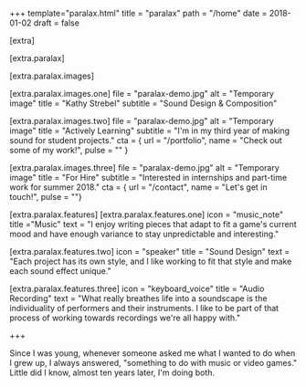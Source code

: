 +++
template="paralax.html"
title = "paralax"
path = "/home"
date = 2018-01-02
draft = false

[extra]

[extra.paralax]

[extra.paralax.images]

[extra.paralax.images.one]
file = "paralax-demo.jpg"
alt = "Temporary image"
title = "Kathy Strebel"
subtitle = "Sound Design & Composition"

[extra.paralax.images.two]
file = "paralax-demo.jpg"
alt = "Temporary image"
title = "Actively Learning"
subtitle = "I'm in my third year of making sound for student projects."
cta = { url = "/portfolio", name = "Check out some of my work!", pulse = "" }

[extra.paralax.images.three]
file = "paralax-demo.jpg"
alt = "Temporary image"
title = "For Hire"
subtitle = "Interested in internships and part-time work for summer 2018."
cta = { url = "/contact", name = "Let's get in touch!", pulse = ""}

[extra.paralax.features]
[extra.paralax.features.one]
icon = "music_note"
title ="Music"
text = "I enjoy writing pieces that adapt to fit a game's current mood and have enough variance to stay unpredictable and interesting."

[extra.paralax.features.two]
icon = "speaker"
title = "Sound Design"
text = "Each project has its own style, and I like working to fit that style and make each sound effect unique."

[extra.paralax.features.three]
icon =  "keyboard_voice"
title =  "Audio Recording"
text = "What really breathes life into a soundscape is the individuality of performers and their instruments.  I like to be part of that process of working towards recordings we're all happy with."

+++

Since I was young, whenever someone asked me what I wanted to do when I grew up, I always answered, "something to do with music or video games."  Little did I know, almost ten years later, I'm doing both.